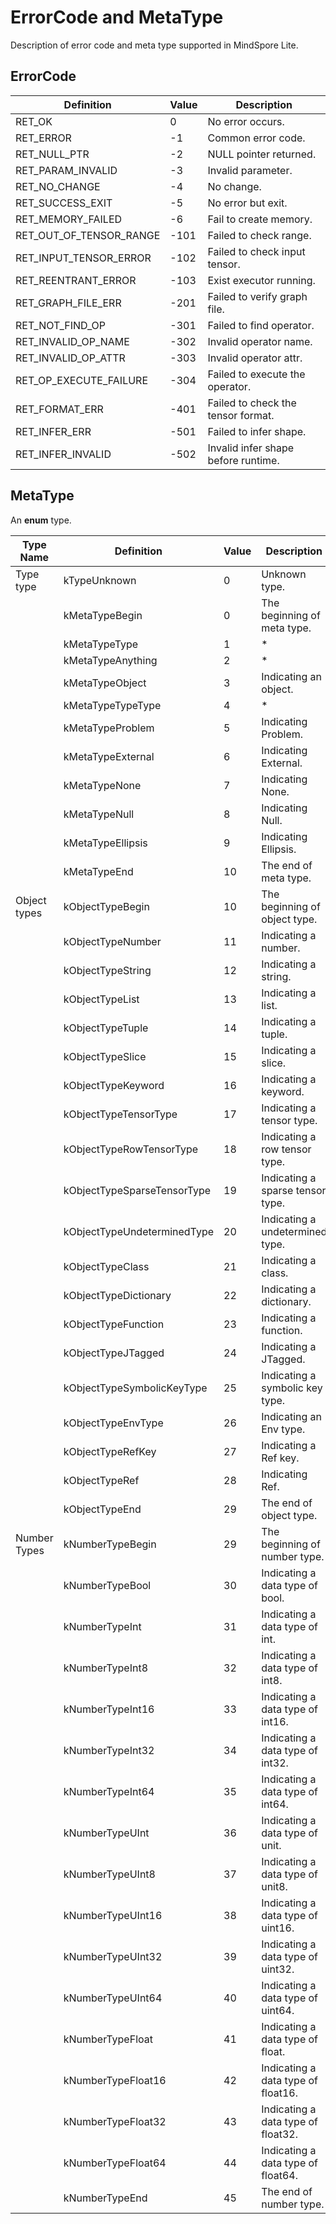 # ErrorCode and MetaType

Description of error code and meta type supported in MindSpore Lite.

## ErrorCode

| Definition  | Value | Description |
| ---  | --- | --- |
| RET_OK | 0 | No error occurs. | 
| RET_ERROR | -1 | Common error code. | 
| RET_NULL_PTR | -2 | NULL pointer returned. |
| RET_PARAM_INVALID | -3 | Invalid parameter. |
| RET_NO_CHANGE | -4 | No change. | 
| RET_SUCCESS_EXIT | -5 | No error but exit. | 
| RET_MEMORY_FAILED | -6 | Fail to create memory. | 
| RET_OUT_OF_TENSOR_RANGE | -101 | Failed to check range. | 
| RET_INPUT_TENSOR_ERROR | -102 | Failed to check input tensor. | 
| RET_REENTRANT_ERROR | -103 | Exist executor running. | 
| RET_GRAPH_FILE_ERR | -201 | Failed to verify graph file. | 
| RET_NOT_FIND_OP | -301 | Failed to find operator. | 
| RET_INVALID_OP_NAME | -302 | Invalid operator name. | 
| RET_INVALID_OP_ATTR | -303 | Invalid operator attr. | 
| RET_OP_EXECUTE_FAILURE | -304 | Failed to execute the operator. | 
| RET_FORMAT_ERR | -401 | Failed to check the tensor format. | 
| RET_INFER_ERR | -501 | Failed to infer shape. | 
| RET_INFER_INVALID | -502 | Invalid infer shape before runtime. | 

## MetaType
An **enum** type.

| Type Name | Definition | Value | Description |
| --- | --- | --- | --- |
| Type type |kTypeUnknown| 0 | Unknown type. |
|  |kMetaTypeBegin| 0 | The beginning of meta type. |
|  |kMetaTypeType | 1 | * |
|  |kMetaTypeAnything| 2 | * |
|  |kMetaTypeObject| 3 | Indicating an object. |
|  |kMetaTypeTypeType| 4 | * | 
|  |kMetaTypeProblem| 5 | Indicating Problem. |
|  |kMetaTypeExternal| 6 | Indicating External. |
|  |kMetaTypeNone| 7 | Indicating None. |
|  |kMetaTypeNull| 8 | Indicating Null. |
|  |kMetaTypeEllipsis| 9 | Indicating Ellipsis. |
|  |kMetaTypeEnd| 10 | The end of meta type. |
| Object types |kObjectTypeBegin| 10 | The beginning of object type. |
|  |kObjectTypeNumber| 11 | Indicating a number. |
|  |kObjectTypeString| 12 | Indicating a string. |
|  |kObjectTypeList| 13 | Indicating a list. |
|  |kObjectTypeTuple| 14 | Indicating a tuple. |
|  |kObjectTypeSlice| 15 | Indicating a slice. |
|  |kObjectTypeKeyword| 16 | Indicating a keyword. |
|  |kObjectTypeTensorType| 17 | Indicating a tensor type. |
|  |kObjectTypeRowTensorType| 18 | Indicating a row tensor type. |
|  |kObjectTypeSparseTensorType| 19 | Indicating a sparse tensor type. |
|  |kObjectTypeUndeterminedType| 20 | Indicating a undetermined type. |
|  |kObjectTypeClass| 21 | Indicating a class. |
|  |kObjectTypeDictionary| 22 | Indicating a dictionary. |
|  |kObjectTypeFunction| 23 | Indicating a function. |
|  |kObjectTypeJTagged| 24 | Indicating a JTagged. |
|  |kObjectTypeSymbolicKeyType| 25 | Indicating a symbolic key type.|
|  |kObjectTypeEnvType| 26 | Indicating an Env type.|
|  |kObjectTypeRefKey| 27 | Indicating a Ref key. |
|  |kObjectTypeRef| 28 | Indicating Ref. |
|  |kObjectTypeEnd| 29 | The end of object type. |
| Number Types |kNumberTypeBegin| 29 | The beginning of number type. |
|  |kNumberTypeBool| 30 | Indicating a data type of bool. |
|  |kNumberTypeInt| 31 | Indicating a data type of int. |
|  |kNumberTypeInt8| 32 | Indicating a data type of int8. |
|  |kNumberTypeInt16| 33 | Indicating a data type of int16. |
|  |kNumberTypeInt32| 34 | Indicating a data type of int32. |
|  |kNumberTypeInt64| 35 | Indicating a data type of int64. |
|  |kNumberTypeUInt| 36 | Indicating a data type of unit. |
|  |kNumberTypeUInt8| 37 | Indicating a data type of unit8. |
|  |kNumberTypeUInt16| 38 | Indicating a data type of uint16. |
|  |kNumberTypeUInt32| 39 | Indicating a data type of uint32. |
|  |kNumberTypeUInt64| 40 | Indicating a data type of uint64. |
|  |kNumberTypeFloat| 41 | Indicating a data type of float. |
|  |kNumberTypeFloat16| 42 | Indicating a data type of float16. |
|  |kNumberTypeFloat32| 43 | Indicating a data type of float32. |
|  |kNumberTypeFloat64| 44 | Indicating a data type of float64.|
|  |kNumberTypeEnd| 45 | The end of number type. |